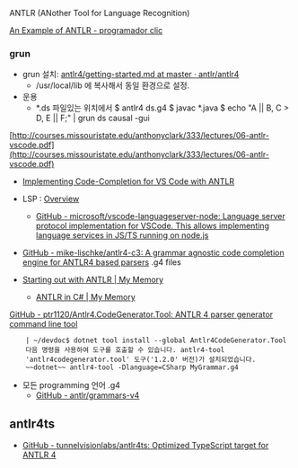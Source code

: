 


ANTLR (ANother Tool for Language Recognition) 

[An Example of ANTLR - programador clic](https://programmerclick.com/article/2015159159/)

### grun
- grun 설치: [antlr4/getting-started.md at master · antlr/antlr4](https://github.com/antlr/antlr4/blob/master/doc/getting-started.md)
    - /usr/local/lib 에 복사해서 동일 환경으로 설정.
- 운용
    - *.ds 파일있는 위치에서
    $ antlr4 ds.g4
    $ javac *.java
    $ echo "A || B, C > D, E || F;" | grun ds causal -gui

[http://courses.missouristate.edu/anthonyclark/333/lectures/06-antlr-vscode.pdf](http://courses.missouristate.edu/anthonyclark/333/lectures/06-antlr-vscode.pdf)

- [Implementing Code-Completion for VS Code with ANTLR](https://neuroning.com/post/implementing-code-completion-for-vscode-with-antlr/)

- LSP : [Overview](https://microsoft.github.io/language-server-protocol/overviews/lsp/overview/)
    - [GitHub - microsoft/vscode-languageserver-node: Language server protocol implementation for VSCode. This allows implementing language services in JS/TS running on node.js](https://github.com/microsoft/vscode-languageserver-node)

- [GitHub - mike-lischke/antlr4-c3: A grammar agnostic code completion engine for ANTLR4 based parsers](https://github.com/mike-lischke/antlr4-c3)
    .g4 files


- [Starting out with ANTLR | My Memory](http://putridparrot.com/blog/starting-out-with-antlr/)    
    - [ANTLR in C# | My Memory](https://putridparrot.com/blog/antlr-in-c/)


[GitHub - ptr1120/Antlr4.CodeGenerator.Tool: ANTLR 4 parser generator command line tool](https://github.com/ptr1120/Antlr4.CodeGenerator.Tool)
```
    | ~/devdoc$ dotnet tool install --global Antlr4CodeGenerator.Tool
    다음 명령을 사용하여 도구를 호출할 수 있습니다. antlr4-tool
    'antlr4codegenerator.tool' 도구('1.2.0' 버전)가 설치되었습니다.
    ~~dotnet~~ antlr4-tool -Dlanguage=CSharp MyGrammar.g4
```

- 모든 programming 언어 .g4 
    - [GitHub - antlr/grammars-v4](https://github.com/antlr/grammars-v4)
## antlr4ts
- [GitHub - tunnelvisionlabs/antlr4ts: Optimized TypeScript target for ANTLR 4](https://github.com/tunnelvisionlabs/antlr4ts)